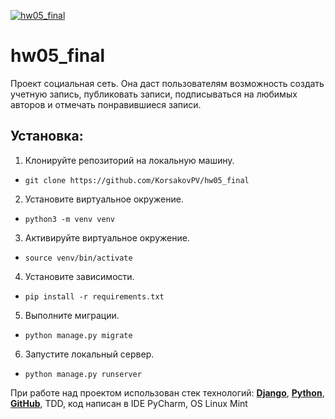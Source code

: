 [![hw05_final](https://github.com/KorsakovPV/hw05_final/workflows/test/badge.svg)](https://github.com/KorsakovPV/hw05_final/actions)

# hw05_final

Проект социальная сеть. Она даст пользователям возможность создать учетную запись, публиковать записи, подписываться на любимых авторов и отмечать понравившиеся записи.

## Установка:
1. Клонируйте репозиторий на локальную машину.
- ``git clone https://github.com/KorsakovPV/hw05_final``
2. Установите виртуальное окружение.
- ``python3 -m venv venv``
3. Активируйте виртуальное окружение.
- ``source venv/bin/activate``
4. Установите зависимости.
- ``pip install -r requirements.txt``
5. Выполните миграции.
- ``python manage.py migrate``
6. Запустите локальный сервер.
- ``python manage.py runserver``

При работе над проектом использован стек технологий: **[Django](https://www.djangoproject.com/)**, **[Python](https://www.python.org/)**, **[GitHub](https://github.com)**, TDD, код написан в IDE PyCharm, OS Linux Mint